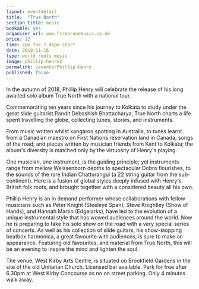 ```yaml
---
layout: eventdetail
title:  "True North"
section_title: music
bookable: yes
organiser_url: www.firebrandmusic.co.uk
price: 12
time: 7pm for 7.45pm start
date: 2018-11-16
type: world roots music
image: phillip-henry2
permalink: /events/Phillip-Henry
published: false
---
```


In the autumn of 2018, Phillip Henry will celebrate the release of his long awaited solo album True North with a national tour.

Commemorating ten years since his journey to Kolkata to study under the great slide guitarist Pandit Debashish Bhattacharya, True North charts a life spent travelling the globe, collecting tunes, stories, and instruments.

From music written whilst kangaroo spotting in Australia, to tunes learnt from a Canadian maestro on First Nations reservation land in Canada; songs of the road; and pieces written by musician friends from Kent to Kolkata; the album's diversity is matched only by the virtuosity of Henry's playing.

One musician, one instrument, is the guiding principle; yet instruments range from mellow Weissenborn depths to spectacular Dobro flourishes, to the sounds of the rare Indian Chatturangui (a 22 string guitar from the sub-continent). Here is a fusion of global styles deeply infused with Henry's British folk roots, and brought together with a considered beauty all his own.

Phillip Henry is an in demand performer whose collaborations with fellow musicians such as Peter Knight (Steeleye Span), Steve Knightley (Show of Hands), and Hannah Martin (Edgelarks), have led to the evolution of a unique instrumental style that has wowed audiences around the world. Now he is preparing to take his solo show on the road with a very special series of concerts. As well as his collection of slide guitars, his show-stopping beatbox harmonica, a great favourite with audiences, is sure to make an appearance. Featuring old favourites, and material from True North, this will be an evening to inspire the mind and lighten the soul.

The venue, West Kirby Arts Centre, is situated on Brookfield Gardens in the site of the old Unitarian Church. Licensed bar available. Park for free after 6.30pm at West Kirby Concourse as no on street parking. Only 4 minutes walk away.
